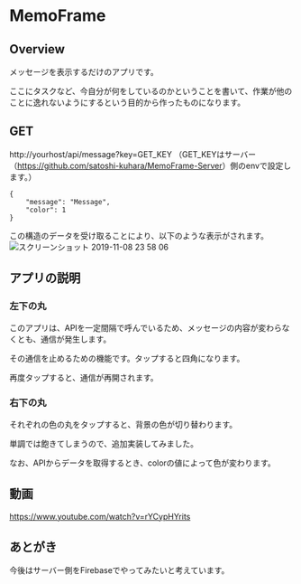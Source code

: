 # MemoFrame

## Overview
メッセージを表示するだけのアプリです。

ここにタスクなど、今自分が何をしているのかということを書いて、作業が他のことに逸れないようにするという目的から作ったものになります。

## GET
http://yourhost/api/message?key=GET_KEY （GET_KEYはサーバー（<https://github.com/satoshi-kuhara/MemoFrame-Server>）側のenvで設定します。）
```
{
    "message": "Message",
    "color": 1
}
```
この構造のデータを受け取ることにより、以下のような表示がされます。
![スクリーンショット 2019-11-08 23 58 06](https://user-images.githubusercontent.com/57531377/68486088-c8bca900-0283-11ea-8c97-4a309e6775c2.png)

## アプリの説明
### 左下の丸
このアプリは、APIを一定間隔で呼んでいるため、メッセージの内容が変わらなくとも、通信が発生します。

その通信を止めるための機能です。タップすると四角になります。

再度タップすると、通信が再開されます。

### 右下の丸
それぞれの色の丸をタップすると、背景の色が切り替わります。

単調では飽きてしまうので、追加実装してみました。

なお、APIからデータを取得するとき、colorの値によって色が変わります。

## 動画
https://www.youtube.com/watch?v=rYCypHYrits

## あとがき
今後はサーバー側をFirebaseでやってみたいと考えています。
